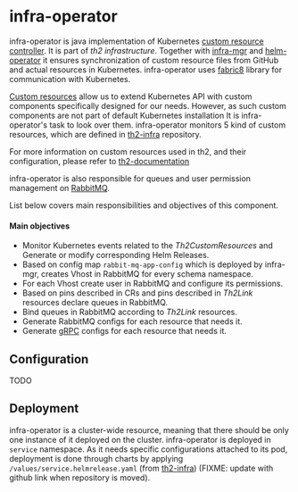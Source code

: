 # infra-operator

infra-operator is java implementation of Kubernetes 
[custom resource controller](https://kubernetes.io/docs/concepts/extend-kubernetes/api-extension/custom-resources/#custom-controllers). 
It is part of _th2 infrastructure_. Together with [infra-mgr](https://github.com/th2-net/th2-infra-mgr) and 
[helm-operator](https://github.com/fluxcd/helm-operator) 
it ensures synchronization of custom resource files from GitHub and actual resources 
in Kubernetes. infra-operator uses [fabric8](https://fabric8.io/guide/) library for communication with Kubernetes. 

[Custom resources](https://kubernetes.io/docs/concepts/extend-kubernetes/api-extension/custom-resources/) 
allow us to extend Kubernetes API with custom components specifically designed for our needs. 
However, as such custom components are not part of default Kubernetes installation It is infra-operator's 
task to look over them. infra-operator monitors 5 kind of custom resources, which are defined in 
[th2-infra](https://github.com/th2-net/th2-infra/blob/master/values/CRD) repository.

For more information on custom resources used in th2, and their configuration, 
please refer to [th2-documentation](https://github.com/th2-net/th2-documentation)

infra-operator is also responsible for queues and user permission management on [RabbitMQ](https://www.rabbitmq.com/documentation.html).

List below covers main responsibilities and objectives of this component.

#### Main objectives
* Monitor Kubernetes events related to the _Th2CustomResources_ and Generate or modify 
corresponding Helm Releases.
* Based on config map `rabbit-mq-app-config` which is deployed by infra-mgr, creates Vhost in RabbitMQ for every schema namespace.
* For each Vhost create user in RabbitMQ and configure its permissions. 
* Based on pins described in CRs and pins described in _Th2Link_ resources declare queues in RabbitMQ. 
* Bind queues in RabbitMQ according to _Th2Link_ resources. 
* Generate RabbitMQ configs for each resource that needs it.
* Generate [gRPC](https://grpc.io/docs/) configs for each resource that needs it.

## Configuration
TODO

## Deployment
infra-operator is a cluster-wide resource, meaning that there should be only one instance of it deployed on the cluster.
 infra-operator is deployed in `service` namespace. As it needs specific configurations attached to its pod,
 deployment is done through charts by applying `/values/service.helmrelease.yaml` 
 (from [th2-infra](https://gitlab.exactpro.com/vivarium/th2/th2-core-open-source/th2-infra)) 
 (FIXME: update with github link when repository is moved).
